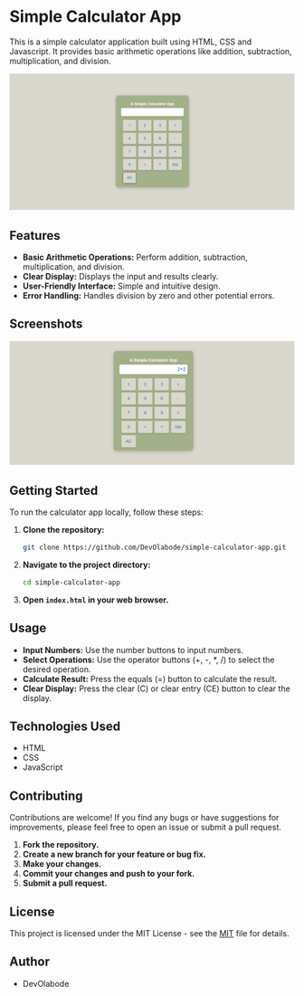 # Simple Calculator App

This is a simple calculator application built using HTML, CSS and Javascript. It provides basic arithmetic operations like addition, subtraction, multiplication, and division.

![My Image](/screenshots/Simple.png)

## Features

* **Basic Arithmetic Operations:** Perform addition, subtraction, multiplication, and division.
* **Clear Display:** Displays the input and results clearly.
* **User-Friendly Interface:** Simple and intuitive design.
* **Error Handling:** Handles division by zero and other potential errors.

## Screenshots
![My Image](/screenshots/2+2.png)



## Getting Started

To run the calculator app locally, follow these steps:

1.  **Clone the repository:**
    ```bash
    git clone https://github.com/DevOlabode/simple-calculator-app.git
    ```
3.  **Navigate to the project directory:**
    ```bash
    cd simple-calculator-app
    ```
4.  **Open `index.html` in your web browser.**

## Usage

* **Input Numbers:** Use the number buttons to input numbers.
* **Select Operations:** Use the operator buttons (+, -, \*, /) to select the desired operation.
* **Calculate Result:** Press the equals (=) button to calculate the result.
* **Clear Display:** Press the clear (C) or clear entry (CE) button to clear the display.

## Technologies Used

*  HTML
*  CSS
* JavaScript

## Contributing

Contributions are welcome! If you find any bugs or have suggestions for improvements, please feel free to open an issue or submit a pull request.

1.  **Fork the repository.**
2.  **Create a new branch for your feature or bug fix.**
3.  **Make your changes.**
4.  **Commit your changes and push to your fork.**
5.  **Submit a pull request.**

## License

This project is licensed under the  MIT License - see the [MIT](LICENSE) file for details.

## Author

* DevOlabode
